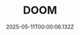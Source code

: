 ---
title: "DOOM"
id: 379720
date: 2025-05-11T00:00:06.132Z
link: games/steam/recent/doom
image: http://media.steampowered.com/steamcommunity/public/images/apps/379720/b6e72ff47d1990cb644700751eeeff14e0aba6dc.jpg
playtime_2weeks: 18
playtime_forever: 18
playtime_windows_forever: 0
playtime_mac_forever: 0
playtime_linux_forever: 18
playtime_deck_forever: 18
---
